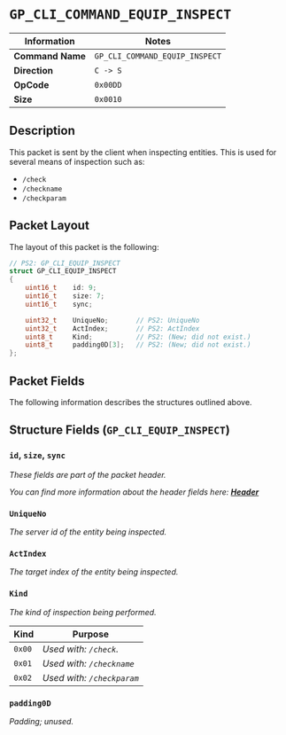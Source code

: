 # `GP_CLI_COMMAND_EQUIP_INSPECT`

| Information               | Notes |
|---                        |---    |
| **Command Name**          | `GP_CLI_COMMAND_EQUIP_INSPECT` |
| **Direction**             | `C -> S` |
| **OpCode**                | `0x00DD` |
| **Size**                  | `0x0010` |

## Description

This packet is sent by the client when inspecting entities. This is used for several means of inspection such as:

  - `/check`
  - `/checkname`
  - `/checkparam`

## Packet Layout

The layout of this packet is the following:

```cpp
// PS2: GP_CLI_EQUIP_INSPECT
struct GP_CLI_EQUIP_INSPECT
{
    uint16_t    id: 9;
    uint16_t    size: 7;
    uint16_t    sync;

    uint32_t    UniqueNo;       // PS2: UniqueNo
    uint32_t    ActIndex;       // PS2: ActIndex
    uint8_t     Kind;           // PS2: (New; did not exist.)
    uint8_t     padding0D[3];   // PS2: (New; did not exist.)
};
```

## Packet Fields

The following information describes the structures outlined above.

## Structure Fields (`GP_CLI_EQUIP_INSPECT`)

### `id`, `size`, `sync`

_These fields are part of the packet header._

_You can find more information about the header fields here: [**Header**](/world/HEADER.md)_

### `UniqueNo`

_The server id of the entity being inspected._

### `ActIndex`

_The target index of the entity being inspected._

### `Kind`

_The kind of inspection being performed._

| Kind | Purpose |
| --- | --- |
| `0x00` | _Used with: `/check`._ |
| `0x01` | _Used with: `/checkname`_ |
| `0x02` | _Used with: `/checkparam`_ |

### `padding0D`

_Padding; unused._
